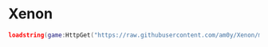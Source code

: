 # Xenon

```lua
loadstring(game:HttpGet("https://raw.githubusercontent.com/am0y/Xenon/main/loader.lua"))()
```
